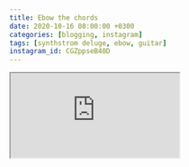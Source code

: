 ```yaml
---
title: Ebow the chords
date: 2020-10-16 08:00:00 +0300
categories: [blogging, instagram]
tags: [synthstrom deluge, ebow, guitar]
instagram_id: CGZppseB40D
---
```


<div class="embed-responsive embed-responsive-16by9" >
    <iframe class="embed-responsive-item"  src="https://www.youtube.com/embed/{{ page.youtube_id }}"></iframe>
</div>